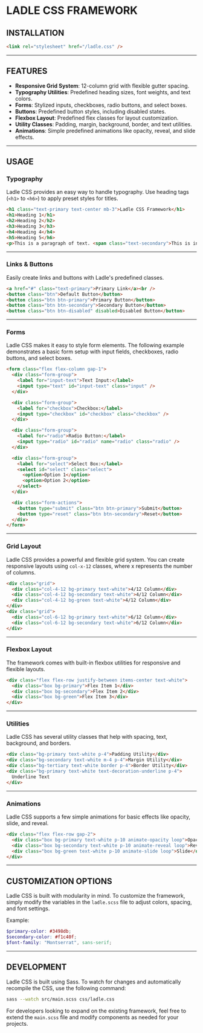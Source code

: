# LADLE CSS FRAMEWORK

## INSTALLATION

```html
<link rel="stylesheet" href="/ladle.css" />
```

---

## FEATURES

- **Responsive Grid System**: 12-column grid with flexible gutter spacing.
- **Typography Utilities**: Predefined heading sizes, font weights, and text colors.
- **Forms**: Stylized inputs, checkboxes, radio buttons, and select boxes.
- **Buttons**: Predefined button styles, including disabled states.
- **Flexbox Layout**: Predefined flex classes for layout customization.
- **Utility Classes**: Padding, margin, background, border, and text utilities.
- **Animations**: Simple predefined animations like opacity, reveal, and slide effects.

---

## USAGE

### Typography

Ladle CSS provides an easy way to handle typography. Use heading tags (`<h1>` to `<h6>`) to apply preset styles for titles.

```html
<h1 class="text-primary text-center mb-3">Ladle CSS Framework</h1>
<h1>Heading 1</h1>
<h2>Heading 2</h2>
<h3>Heading 3</h3>
<h4>Heading 4</h4>
<h5>Heading 5</h6>
<p>This is a paragraph of text. <span class="text-secondary">This is inline text.</span></p>
```

---

### Links & Buttons

Easily create links and buttons with Ladle's predefined classes.

```html
<a href="#" class="text-primary">Primary Link</a><br />
<button class="btn">Default Button</button>
<button class="btn btn-primary">Primary Button</button>
<button class="btn btn-secondary">Secondary Button</button>
<button class="btn btn-disabled" disabled>Disabled Button</button>
```

---

### Forms

Ladle CSS makes it easy to style form elements. The following example demonstrates a basic form setup with input fields, checkboxes, radio buttons, and select boxes.

```html
<form class="flex flex-column gap-1">
  <div class="form-group">
    <label for="input-text">Text Input:</label>
    <input type="text" id="input-text" class="input" />
  </div>

  <div class="form-group">
    <label for="checkbox">Checkbox:</label>
    <input type="checkbox" id="checkbox" class="checkbox" />
  </div>

  <div class="form-group">
    <label for="radio">Radio Button:</label>
    <input type="radio" id="radio" name="radio" class="radio" />
  </div>

  <div class="form-group">
    <label for="select">Select Box:</label>
    <select id="select" class="select">
      <option>Option 1</option>
      <option>Option 2</option>
    </select>
  </div>

  <div class="form-actions">
    <button type="submit" class="btn btn-primary">Submit</button>
    <button type="reset" class="btn btn-secondary">Reset</button>
  </div>
</form>
```

---

### Grid Layout

Ladle CSS provides a powerful and flexible grid system. You can create responsive layouts using `col-x-12` classes, where x represents the number of columns.

```html
<div class="grid">
  <div class="col-4-12 bg-primary text-white">4/12 Column</div>
  <div class="col-4-12 bg-secondary text-white">4/12 Column</div>
  <div class="col-4-12 bg-green text-white">4/12 Column</div>
</div>
<div class="grid">
  <div class="col-6-12 bg-primary text-white">6/12 Column</div>
  <div class="col-6-12 bg-secondary text-white">6/12 Column</div>
</div>
```

---

### Flexbox Layout

The framework comes with built-in flexbox utilities for responsive and flexible layouts.

```html
<div class="flex flex-row justify-between items-center text-white">
  <div class="box bg-primary">Flex Item 1</div>
  <div class="box bg-secondary">Flex Item 2</div>
  <div class="box bg-green">Flex Item 3</div>
</div>
```

---

### Utilities

Ladle CSS has several utility classes that help with spacing, text, background, and borders.

```html
<div class="bg-primary text-white p-4">Padding Utility</div>
<div class="bg-secondary text-white m-4 p-4">Margin Utility</div>
<div class="bg-tertiary text-white border p-4">Border Utility</div>
<div class="bg-primary text-white text-decoration-underline p-4">
  Underline Text
</div>
```

---

### Animations

Ladle CSS supports a few simple animations for basic effects like opacity, slide, and reveal.

```html
<div class="flex flex-row gap-2">
  <div class="box bg-primary text-white p-10 animate-opacity loop">Opacity</div>
  <div class="box bg-secondary text-white p-10 animate-reveal loop">Reveal</div>
  <div class="box bg-green text-white p-10 animate-slide loop">Slide</div>
</div>
```

---

## CUSTOMIZATION OPTIONS

Ladle CSS is built with modularity in mind. To customize the framework, simply modify the variables in the `ladle.scss` file to adjust colors, spacing, and font settings.

Example:

```scss
$primary-color: #3498db;
$secondary-color: #f1c40f;
$font-family: "Montserrat", sans-serif;
```

---

## DEVELOPMENT

Ladle CSS is built using Sass. To watch for changes and automatically recompile the CSS, use the following command:

```bash
sass --watch src/main.scss css/ladle.css
```

For developers looking to expand on the existing framework, feel free to extend the `main.scss` file and modify components as needed for your projects.

